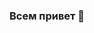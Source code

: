 ### Всем привет 👋

<!--
**nwarRioo/nwarRioo** is a ✨ _special_ ✨ repository because its `README.md` (this file) appears on your GitHub profile.

Here are some ideas to get you started:
![best-job-ive-ever-had-fury](https://github.com/nwarRioo/nwarRioo/assets/141076692/d8aa82e9-3e39-4914-be72-b87fe2589d56)

- 🔭 I’m currently working on ...
- 🌱 I’m currently learning ...
- 👯 I’m looking to collaborate on ...
- 🤔 I’m looking for help with ...
- 💬 Ask me about ...
- 📫 How to reach me: ...
- 😄 Pronouns: ...
- ⚡ Fun fact: ...
-->
